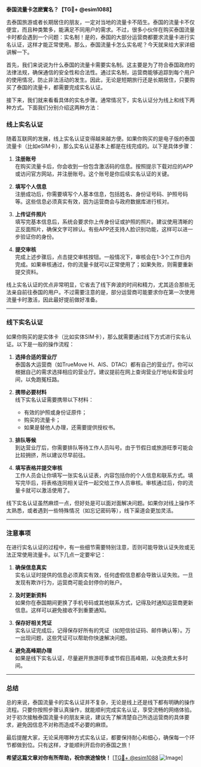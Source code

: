 **泰国流量卡怎麽實名？【TG💪+ @esim1088】**

去泰国旅游或者长期居住的朋友，一定对当地的流量卡不陌生。泰国的流量卡不仅便宜，而且种类繁多，能满足不同用户的需求。不过，很多小伙伴在购买泰国流量卡时都会遇到一个问题：实名制！是的，泰国的大部分运营商都要求流量卡进行实名认证，这样才能正常使用。那么，泰国流量卡怎么实名呢？今天就来给大家详细讲解一下。

首先，我们来说说为什么泰国的流量卡需要实名制。这主要是为了符合泰国政府的法律法规，确保通信的安全性和合法性。通过实名制，运营商能够追踪到每个用户的使用情况，防止非法活动的发生。因此，无论是短期旅行还是长期居住，只要购买了泰国的流量卡，都需要完成实名认证。

接下来，我们就来看看具体的实名步骤。通常情况下，实名认证分为线上和线下两种方式。下面我们分别介绍这两种方法：

### **线上实名认证**
随着互联网的发展，线上实名认证变得越来越方便。如果你购买的是电子版的泰国流量卡（比如eSIM卡），那么实名认证基本上都是在线完成的。以下是具体步骤：

1. **注册账号**  
   在购买流量卡后，你会收到一份包含激活码的信息。按照提示下载对应的APP或访问官方网站，并注册账号。这个账号是你后续实名认证的关键。

2. **填写个人信息**  
   注册成功后，你需要填写个人基本信息，包括姓名、身份证号码、护照号码等。这些信息必须真实有效，因为运营商会与政府数据库进行核对。

3. **上传证件照片**  
   填写完基本信息后，系统会要求你上传身份证或护照的照片。建议使用清晰的正反面照片，确保文字可辨认。有些APP还支持人脸识别功能，这样可以进一步验证你的身份。

4. **提交审核**  
   完成上述步骤后，点击提交审核按钮。一般情况下，审核会在1-3个工作日内完成。如果审核通过，你的流量卡就可以正常使用了；如果失败，则需要重新提交资料。

线上实名认证的优点非常明显，它省去了线下奔波的时间和精力，尤其适合那些无法亲自前往泰国的用户。不过需要注意的是，部分运营商可能要求你在第一次使用流量卡时激活，因此最好提前做好准备。

---

### **线下实名认证**
如果你购买的是实体卡（比如实体SIM卡），那么就需要通过线下方式进行实名认证。以下是一般的操作流程：

1. **选择合适的营业厅**  
   泰国各大运营商（如TrueMove H、AIS、DTAC）都有自己的营业厅。你可以根据自己的需求选择相应的营业厅。建议提前在网上查询营业厅地址和营业时间，以免跑冤枉路。

2. **携带必要材料**  
   线下实名认证需要携带以下材料：
   - 有效的护照或身份证原件；
   - 购买的流量卡；
   - 如果是替他人办理，还需要提供授权书。

3. **排队等候**  
   到达营业厅后，你需要排队等待工作人员叫号。由于节假日或旅游旺季可能会比较拥挤，所以建议尽早前往。

4. **填写表格并提交审核**  
   工作人员会让你填写一张实名认证表，内容包括你的个人信息和联系方式。填写完毕后，将表格连同相关证件一起交给工作人员审核。审核通过后，你的流量卡就可以激活使用了。

线下实名认证虽然麻烦一点，但好处是可以面对面解决问题。如果你对线上操作不太熟悉，或者遇到一些特殊情况（如忘记密码等），线下渠道会更加灵活。

---

### **注意事项**
在进行实名认证的过程中，有一些细节需要特别注意，否则可能导致认证失败或无法正常使用流量卡。以下几点一定要牢记：

1. **确保信息真实**  
   实名认证时提供的信息必须真实有效，任何虚假信息都会导致认证失败。一旦发现有欺诈行为，运营商可能会封停你的账户。

2. **及时更新资料**  
   如果你在泰国期间更换了手机号码或其他联系方式，记得及时通知运营商更新信息。这样可以避免接收不到重要通知。

3. **保存好相关凭证**  
   实名认证完成后，记得保存好所有的凭证（如短信验证码、邮件确认等）。万一出现问题，这些凭证可以帮助你快速解决问题。

4. **避免高峰期办理**  
   如果是线下实名认证，尽量避开旅游旺季或节假日高峰期，以免浪费太多时间。

---

### **总结**
总的来说，泰国流量卡的实名认证并不复杂，无论是线上还是线下都有明确的操作流程。只要你按照步骤认真操作，就能顺利完成实名认证，享受流畅的网络体验。对于初次接触泰国流量卡的朋友来说，建议先了解清楚自己所选运营商的具体要求，避免因信息不对称而造成不必要的麻烦。

最后提醒大家，无论采用哪种方式实名认证，都要保持耐心和细心，确保每一个环节都做到位。只有这样，才能顺利开启你的泰国之旅！

**希望这篇文章对你有所帮助，祝你旅途愉快！** [[TG💪+ @esim1088](https://t.me/s/esim1088) ![Image](https://i.postimg.cc/4NQfJmqS/Snipaste-2025-05-13-00-14-12.png)]